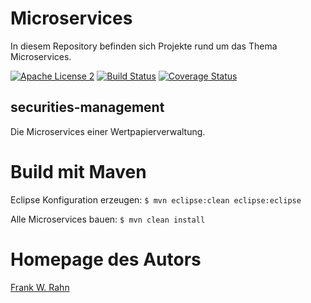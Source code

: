 # Microservices
In diesem Repository befinden sich Projekte rund um das Thema Microservices.

[![Apache License 2](https://img.shields.io/badge/license-ASF2-blue.svg)](https://www.apache.org/licenses/LICENSE-2.0) [![Build Status](https://travis-ci.org/frank-rahn/microservices.svg)](https://travis-ci.org/frank-rahn/microservices) [![Coverage Status](https://coveralls.io/repos/frank-rahn/microservices/badge.svg?branch=master&service=github)](https://coveralls.io/github/frank-rahn/microservices?branch=master)


## securities-management
Die Microservices einer Wertpapierverwaltung.

# Build mit Maven
Eclipse Konfiguration erzeugen: `$ mvn eclipse:clean eclipse:eclipse`

Alle Microservices bauen: `$ mvn clean install`

# Homepage des Autors
[Frank W. Rahn](http://www.frank-rahn.de/?utm_source=github&utm_medium=readme&utm_campaign=microservices&utm_content=top)